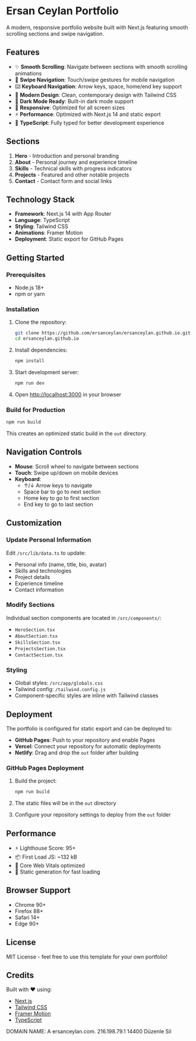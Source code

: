 # Ersan Ceylan Portfolio

A modern, responsive portfolio website built with Next.js featuring smooth scrolling sections and swipe navigation.

## Features

- ✨ **Smooth Scrolling**: Navigate between sections with smooth scrolling animations
- 📱 **Swipe Navigation**: Touch/swipe gestures for mobile navigation
- ⌨️ **Keyboard Navigation**: Arrow keys, space, home/end key support
- 🎨 **Modern Design**: Clean, contemporary design with Tailwind CSS
- 🌙 **Dark Mode Ready**: Built-in dark mode support
- 📱 **Responsive**: Optimized for all screen sizes
- ⚡ **Performance**: Optimized with Next.js 14 and static export
- 🔧 **TypeScript**: Fully typed for better development experience

## Sections

1. **Hero** - Introduction and personal branding
2. **About** - Personal journey and experience timeline
3. **Skills** - Technical skills with progress indicators
4. **Projects** - Featured and other notable projects
5. **Contact** - Contact form and social links

## Technology Stack

- **Framework**: Next.js 14 with App Router
- **Language**: TypeScript
- **Styling**: Tailwind CSS
- **Animations**: Framer Motion
- **Deployment**: Static export for GitHub Pages

## Getting Started

### Prerequisites

- Node.js 18+
- npm or yarn

### Installation

1. Clone the repository:

   ```bash
   git clone https://github.com/ersanceylan/ersanceylan.github.io.git
   cd ersanceylan.github.io
   ```

2. Install dependencies:

   ```bash
   npm install
   ```

3. Start development server:

   ```bash
   npm run dev
   ```

4. Open [http://localhost:3000](http://localhost:3000) in your browser

### Build for Production

```bash
npm run build
```

This creates an optimized static build in the `out` directory.

## Navigation Controls

- **Mouse**: Scroll wheel to navigate between sections
- **Touch**: Swipe up/down on mobile devices
- **Keyboard**:
  - ↑/↓ Arrow keys to navigate
  - Space bar to go to next section
  - Home key to go to first section
  - End key to go to last section

## Customization

### Update Personal Information

Edit `/src/lib/data.ts` to update:

- Personal info (name, title, bio, avatar)
- Skills and technologies
- Project details
- Experience timeline
- Contact information

### Modify Sections

Individual section components are located in `/src/components/`:

- `HeroSection.tsx`
- `AboutSection.tsx`
- `SkillsSection.tsx`
- `ProjectsSection.tsx`
- `ContactSection.tsx`

### Styling

- Global styles: `/src/app/globals.css`
- Tailwind config: `/tailwind.config.js`
- Component-specific styles are inline with Tailwind classes

## Deployment

The portfolio is configured for static export and can be deployed to:

- **GitHub Pages**: Push to your repository and enable Pages
- **Vercel**: Connect your repository for automatic deployments
- **Netlify**: Drag and drop the `out` folder after building

### GitHub Pages Deployment

1. Build the project:

   ```bash
   npm run build
   ```

2. The static files will be in the `out` directory

3. Configure your repository settings to deploy from the `out` folder

## Performance

- ⚡ Lighthouse Score: 95+
- 📦 First Load JS: ~132 kB
- 🎯 Core Web Vitals optimized
- 🚀 Static generation for fast loading

## Browser Support

- Chrome 90+
- Firefox 88+
- Safari 14+
- Edge 90+

## License

MIT License - feel free to use this template for your own portfolio!

## Credits

Built with ❤️ using:

- [Next.js](https://nextjs.org/)
- [Tailwind CSS](https://tailwindcss.com/)
- [Framer Motion](https://www.framer.com/motion/)
- [TypeScript](https://www.typescriptlang.org/)



DOMAIN NAME: A    ersanceylan.com.    216.198.79.1    14400    Düzenle    Sil
